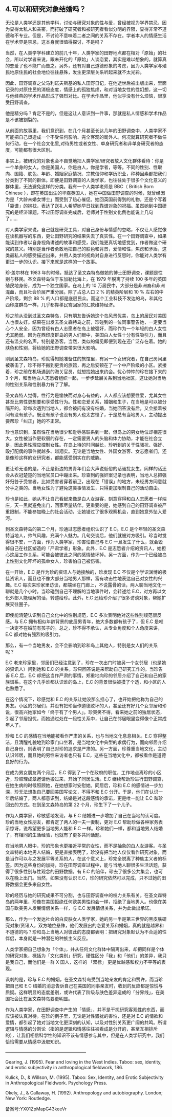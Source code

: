 ## 4.可以和研究对象结婚吗？
无论是人类学还是其他学科，讨论与研究对象的性与爱，曾经被视为学界禁忌，因为显得太私人和亲密，而打破了研究者和被研究者看似分明的界限，显得非常不道德和不专业。但是，不讨论不意味着二者之间的关系不存在。学者本人的情感生活在学术界是禁忌，这本身就很值得探讨，不是吗？ 


当然，在人类学学科建立的前几十年，人类学家的田野地点都在相对「原始」的社会，所以对学者来说，跟未开化的「原始」人谈恋爱，其实是难以想象的，就算真的恋爱了也不能广而告之。另外，还有对自己道德形象的考虑，因为人类学家与殖民地原住民的社会地位往往悬殊，发生更深层关系听起来就不太光彩。 


因此，田野调查之父马利诺夫斯基的私人田野日记，在他逝世后被出版出来，里面记录的对原住民的消极态度，情感上的孤独焦虑，和对当地女性的性幻想，这一切与他经典的学术作品形成了强烈对比。在学术作品里，他似乎没有什么烦恼，很享受田野调查。 


他是精分吗？肯定不是的，但是这让人意识到一件事，那就是私人情感和学术作品是不该被割裂的。 


从前面的故事里，我们意识到，在几个月甚至长达几年的田野调查中，人类学家不可能把自己塑造成一个不受任何影响、完全客观的局外人。何况就算研究者不做任何行动，在一个社会文化里,对待男性或者女性、单身研究者和非单身研究者的态度，可能都有很大区别。 


事实上，被研究的对象也会不自觉地把人类学家/研究者放入文化群体看待：你是一个单身的女人，你是美国人，你是白人，你是学者，等等。不同的性别、性取向、国籍、肤色、年龄、婚姻家庭情况、宗教信仰和学历职业，种种因素都把我们分类到了不同的群体。即便是田野调查的人类学家，也往往处于很多个文化意义的群体里，无法避免这样的分类。我有一个人类学老师是 BBC（ British Born Chinese ），即在英国出生的华裔英国人，她在中国做田野调查的时候，就曾经因为是「大龄未婚女博士」而受到了热心催促。她回英国前得到的礼物，还是个写着「靠谱」的抱枕，表达了送礼人希望她早日找到靠谱对象的祝福。虽然她到中国研究的是经济课题，不过田野调查完成后，老师对于性别文化倒也能说上几句了…… 


对人类学家来说，自己就是研究工具，对自己身份与情感的忽略，不仅让人感觉像在读机器写的东西，更让田野研究的结果失去了真实性。在一个田野调查中，如果能读到作者以自身视角讲述的故事和感受，我们能更真切地感觉到，作者做这个研究的意义。特别是当作者勇敢地把自己的肤色和背景，爱情和性，焦虑和矛盾，这类最私人的感受描述出来，并用人类学的视角对自身进行反思时，你能对人类学有更进一步的认识。接下来就是这样的一个故事。 


珍·盖尔林在 1983 年的时候，抵达了圣文森特岛做她的博士田野调查，课题是性别与移民。圣文森特岛位于东加勒比海上，在 1979 年脱离了持续 100 多年的英国殖民地身份，成为一个独立国家。在岛上的 10 万居民中，大部分是非洲裔和非洲混血，而且社会阶层严重分层。除了占总人口 2 % 的精英阶层和 10 % 左右的中产阶级，剩余 88 % 的人口都是底层民众。而这个工业科技不发达的岛，和其他西印度群岛一样，几乎都靠移民寄回家的汇款维持经济。 


珍之前从没到过圣文森特岛，只有朋友告诉她这个岛风景优美，岛上的居民对美国人也很友好。结果在出发去圣文森特岛之前，珍碰到的一位同事警告她，一定要当心个人安全，因为曾经有白人志愿者在岛上被强奸，而珍作为一个年轻的白人女性尤其脆弱。因为在西印度群岛的男人们眼中，美国白人女性十分有性吸引力，而且还有滥交的名声，特别是游客。当然，类似的偏见即便到现在还广泛存在着。她的肤色和性别，将给她的田野调查带来很大影响。 


刚到圣文森特岛，珍就得知她准备住的旅馆里，有另一个女研究者，在自己房间里被袭击了，珍不得不搬到更贵的旅馆，再之后安顿在了一个中产阶级的小区。紧接着，珍之前在机场遇到的海关官员，就想找她出来约会。忧心忡忡的珍在接下来的 3 个月，和当地白人志愿者组织一起，一步步延展关系到当地社区，这让她对当地的性别关系和性别暴力有了了解。 


圣文森特人觉得，性行为是愉快而对身心有益的，人人都应该想要性爱，尤其女性甚至比男性更想要和享受性行为。性和恋爱关系，婚姻和生子，在当地是可以被分隔开的。珍每次遇到当地人，都会被问有没有结婚，当她回答没有后，又会接着被问有没有孩子。既没有孩子也没有男人也太古怪了，于是总有当地男人，主动提出要帮珍「纠正」她的不正常。 


珍也意识到，虽然性在当地很少和耻辱感联系到一起，但岛上的男女地位却相差很大。女性被当作更软弱的存在，一定需要男人的头脑和体力协助，才能在社会立足，因此男性理应控制女性。在岛上待的时间越长，珍听到的关于性骚扰、强奸、殴打配偶的事件就越多、越翔实。无论是当地女性、外国女游客、女志愿者们，还是像珍这样的女研究者，都能感受到实在的威胁。 


更让珍无语的是，不止是街边的男青年们会大声说低俗的话骚扰女生，同样的话还会从衣冠楚楚的当地官员口中蹦出来。珍查到的强奸案记录也表明，当地人总把强奸归咎于受害者，比如受害者穿着前卫，出现在「错误」的地方，未经男方同意就分手之类的。当地女性为了避免这类事情发生，只得更加限制自己的活动自由。 


珍也是如此，她从不让自己看起来像是白人女游客，刻意穿得和白人志愿者一样端庄，天一黑就避免出门，回家尽量结伴。更重要的是，她感到自己的田野调查被严重限制，不能参加晚上的社会活动，让她错过了很多观察机会，直到她意外坠入爱河。 


到圣文森特岛的第二个月，珍通过志愿者组织认识了 E.C。E.C 是个年轻的圣文森特当地人，帅气风趣，充满个人魅力。几句交谈后，他们就被对方吸引。珍当时觉得很不安，一方面，作为人类学家，珍害怕自己与 E.C 一旦发生了什么，就会毁掉自己在社区塑造的「严肃学者」形象。此外，E.C 是志愿者介绍的资讯人，她担心这层工作关系，可能会被彼此之间的感情破坏掉。另一方面，作为一个已经被岛上性别文化吓坏的孤单女人，珍害怕自己被伤害。 


在一开始，E.C 是作为珍的资讯人与她接触的，珍发现 E.C 不仅是个学识渊博的极佳资讯人，而且也不像大部分当地男人那样，富有攻击性地表达自己对女性的兴趣。E.C 每次来珍家里访谈，都端坐在门廊上，不说露骨的话，两人聊当地文化一聊就是几个小时。当珍碰到自己不理解的当地事件时，会转述给 E.C，对方再以文化外部人能理解的话，转述给珍。此外，E.C 还给珍介绍了很多访谈对象，帮她扩展交往圈子。 


即使能清楚认识到自己文化中的性别规范，E.C 多次表明他对这些性别规范很反感。与 E.C 拥有相似年龄背景的底层男青年，绝大多数都有孩子了，但 E.C 是唯一决定不在婚前有孩子的。总之，珍不得不承认，从专业角度和个人角度来讲，E.C 都对她有强烈的吸引力。 


那么，有一个当地男友，会不会影响到珍和岛上其他人，特别是女人们的关系呢？ 


E.C 老来珍家里，邻居们已经注意到了，珍在一次出门时被另一个女邻居（也是她的资讯人）问到她和 E.C 的关系，珍只回答说是来帮助自己研究工作的。当珍告诉 E.C 后，E.C 却把这当作严肃的事情，郑重地向珍的邻居介绍了自己和自己的家族谱系。在这个几乎谁都认识谁的岛上，E.C 的背景很快被摸了个透，和小区的人也熟悉了。 


在这个情况下，珍感觉和 E.C 的关系让她没那么担心了，也开始把他称为自己的男友。小区的邻居们，并没有把珍当作道德败坏的人，甚至还有好几个女邻居和珍说，很高兴她家如今「终于有了个男人」。珍哭笑不得，看来她之前的独居状态，引起了邻居担忧，而她通过处在一段性关系中，让自己在邻居眼里变得像个正常成年人了。 


珍和 E.C 的感情在当地能被看作严肃的关系，也与当地文化息息相关。E.C 穿得整洁，且清醒礼貌地到珍家门口坐着，是当地文化中典型的求偶行为，而向邻居介绍自己身份，则表明了自己对珍的追求是严肃的。另一方面，珍尊重当地文化，主动认识邻居，而且她的男性来访者也只有 E.C，这些在当地文化中，都被看作是道德良好的行为。 


在成为男女朋友两个月后，E.C 得到了一个在政府的职位，工作地点离珍的小区近，珍顺理成章邀请他搬过来，开始了同居生活。E.C 继续帮助珍进行田野调查，在她生病的时候照顾她，在她想家时安慰她。同居后，珍和 E.C 的感情进一步加深，珍无法想象自己要回美国写论文，不得不和 E.C 分开。于是，他们在认识一年后结婚了，两人都意识到，结婚是对这段感情的承诺，更是唯一能让 E.C 和珍回去的方式。在到圣文森特岛的第 22 个月，珍生下了一个儿子。 


作为人类学家，珍敏感地发现，与 E.C 结婚进一步增加了自己在当地的认可度。珍的当地女性朋友，都肯定了两人的一夫一妻制，更对 E.C 帮助珍做各种家务表示惊讶，说希望更多当地男人能和 E.C 一样。珍和她们一样，都和当地男人结婚了，有相同的生活经验，也就有了更多共同话题。 


在当地男人眼中，珍的形象也更接近平常的女性，而不是抽象的白人女游客。与圣文森特的本地男人结婚，更是直接表明了，珍没有把当地人仅仅看作研究对象，而是当作可以与之发展平等关系的人，在这个意义上，珍完全脱离了种族主义者的标签。因为这些身份的加持，珍在田野调查过程中，能与当地人聊很多生活话题，获得了很多性别与性观念的田野数据。有 E.C 的陪伴，珍去了很多公共集会，也可以在晚上出门。当然，如果没有认识 E.C，珍的研究依然可以完成，只不过她的田野数据会更多来自女性。 


珍的经历与她的研究成果不可分割，也与田野调查中的权力关系有关。在圣文森特岛的两年里，珍像在美国拒绝任何欧美男性约会一样，拒绝了当地男人。也像在美国与欧美男人发展情侣关系一样，与 E.C 发展情侣关系，并为此做出承诺。 


那么，作为一个发达社会的白皮肤女人类学家，她的另一半是第三世界的黑皮肤研究对象/资讯人，双方地位悬殊，他们发展出的恋爱关系和婚姻，真的就是越界和不道德的吗？珍和岛上当地人对彼此的态度都表明：把研究对象默认为不合适的性伴侣，本身就是一种潜在的种族主义反应。 


人类学家把自己想象为「个体」，并从任何文化群体中隔离出来，却把同样是个体的研究对象，概括为「文化类别」研究，硬性区分「我」和「他们」的差异，我只是我自己，而他们是一群 X 国人，这样的 「双标」 更是优越感和权力不平等的表现。 


讽刺的是，珍与 E.C 的婚姻，在圣文森特岛受到当地亲友的肯定和赞许，而当珍把自己和 E.C 结婚的消息告诉自己在美国的同事亲友时，收到的反应都是惊慌与质疑。这样明显的态度差别，或许代表了阶级与肤色差异造成的「分界线」，在美国社会比在圣文森特岛要更明显。 


作为人类学家，在田野调查中产生的「情感」，并不是干扰研究客观性的东西，而应该被认真对待。在珍的例子里，无论是对性骚扰的害怕，还是对 E.C 的情欲和爱情，都引起了她对当地文化更深刻的认知，以及对性别关系更广阔的共鸣。所谓逻辑与情感的分割论（指的是逻辑和情感往往被看成是分开的，甚至互相排斥的），让我们相信科学性的知识不该有情感参与其中，但是在人类学研究中，我们恰恰需要从情感中汲取知识。 


  




——————————————————


Gearing, J. (1995). Fear and loving in the West Indies. Taboo: sex, identity, and erotic subjectivity in anthropological fieldwork, 186. 


Kulick, D., & Willson, M. (1995). Taboo: Sex, Identity, and Erotic Subjectivity in Anthropological Fieldwork. Psychology Press. 


Okely, J., & Callaway, H. (1992). Anthropology and autobiography. London; New York: Routledge. 


备案号:YX01ZpMapG43keeVr


